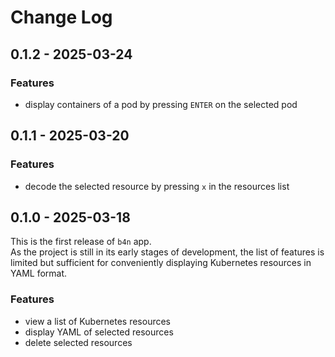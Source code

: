# Change Log

## 0.1.2 - 2025-03-24

### Features

- display containers of a pod by pressing `ENTER` on the selected pod

## 0.1.1 - 2025-03-20

### Features

- decode the selected resource by pressing `x` in the resources list

## 0.1.0 - 2025-03-18

This is the first release of `b4n` app.  
As the project is still in its early stages of development, the list of features is limited but sufficient for conveniently displaying Kubernetes resources in YAML format.

### Features

- view a list of Kubernetes resources
- display YAML of selected resources
- delete selected resources
